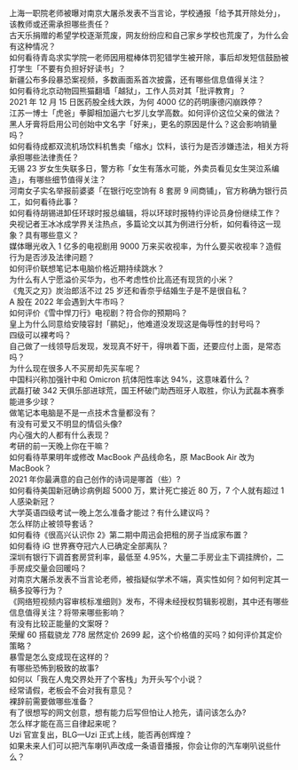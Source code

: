 上海一职院老师被曝对南京大屠杀发表不当言论，学校通报「给予其开除处分」，该教师或还需承担哪些责任？  
古天乐捐赠的希望学校逐渐荒废，网友纷纷应和自己家乡学校也荒废了，为什么会有这种情况？  
如何看待青岛求实学院一老师因用棍棒体罚犯错学生被开除，事后却发短信鼓励被打学生「不要有负担好好读书」？  
新疆公布多段暴恐案视频，多数画面系首次披露，还有哪些信息值得关注？  
如何看待北京动物园熊猫翻墙「越狱」，工作人员对其「批评教育」？  
2021 年 12 月 15 日医药股全线大跌，为何 4000 亿的药明康德闪崩跌停？  
江苏一博士「虎爸」拳脚相加逼六七岁儿女学高数。如何评价这位父亲的做法？  
黑人牙膏将启用公司创始中文名字「好来」，更名的原因是什么？这会影响销量吗？  
如何看待成都双流机场饮料机售卖「缩水」饮料，该行为是否涉嫌违法，相关方将承担哪些法律责任？  
无锡 23 岁女生失联多日，警方称「女生有落水可能，外卖员看见女生哭泣系编造」，有哪些细节值得关注？  
河南女子实名举报前婆婆「在银行吃空饷有 8 套房 9 间商铺」，官方称确为银行员工，如何看待此事？  
如何看待胡锡进卸任环球时报总编辑，将以环球时报特约评论员身份继续工作？  
央视记者王冰冰成学界关注热点，多篇论文以其为例进行分析，如何看待这一现象？具有哪些意义？  
媒体曝光收入 1 亿多的电视剧用 9000 万来买收视率，为什么要买收视率？造假行为是否涉及法律问题？  
如何评价联想笔记本电脑价格近期持续跳水？  
为什么有人宁愿溢价买华为，也不考虑性价比高还有现货的小米？  
《鬼灭之刃》炭治郎活不过 25 岁还和香奈乎结婚生子是不是很自私？  
A 股在 2022 年会遇到大牛市吗？  
如何评价《雪中悍刀行》电视剧？符合你的预期吗？  
皇上为什么同意给安陵容封「鹂妃」，他难道没发现这是侮辱性的封号吗？  
四级可以裸考吗？  
自己做了一线领导后发现，发现真不好干，得哄着下面，还要应付上面，是常态吗？  
为什么现在很多人不买房却先买车呢？  
中国科兴称加强针中和 Omicron 抗体阳性率达 94%，这意味着什么？  
武磊打破 342 天俱乐部进球荒，国王杯破门助西班牙人取胜，你认为武磊本赛季能进多少球？  
做笔记本电脑是不是一点技术含量都没有？  
有没有可爱又不明显的情侣头像?  
内心强大的人都有什么表现？  
考研的前一天晚上你在干嘛？  
如何看待苹果明年或修改 MacBook 产品线命名，原 MacBook Air 改为 MacBook？  
2021 年你最满意的自己创作的诗词是哪首（些）?  
如何看待美国新冠确诊病例超 5000 万，累计死亡接近 80 万，7 个人就有超过 1 人感染新冠？  
大学英语四级考试一晚上怎么准备才能过？有什么建议吗？  
怎么样防止被领导套话？  
如何看待《很高兴认识你 2》第二期中周迅会把租的房子当成家布置？  
如何看待 iG 世界赛夺冠六人已确定全部离队？  
深圳有银行下调首套房贷利率，最低至 4.95%，大量二手房业主下调挂牌价，二手房成交量会回暖吗？  
对南京大屠杀发表不当言论老师，被指疑似学术不端，真实性如何？如何判定其一稿多投等行为？  
《网络短视频内容审核标准细则》发布，不得未经授权剪辑影视剧，其中还有哪些信息值得关注？将带来哪些影响？  
有没有比较正能量的文案呀？  
荣耀 60 搭载骁龙 778 居然定价 2699 起，这个价格值的买吗？如何评价其定价策略？  
暴雪是怎么变成现在这样的？  
有哪些恐怖到极致的故事?  
如何以「我在人鬼交界处开了个客栈」为开头写个小说？  
经常请假，老板会不会对我有意见？  
裸辞前需要做哪些准备？  
有了很想写的网文创意，想有能力后写但怕让人抢先，请问该怎么办?  
怎么样才能在高三自律起来呢？  
Uzi 官宣复出，BLG—Uzi 正式上线，能否再创辉煌？  
如果未来人们可以把汽车喇叭声改成一条语音播报，你会让你的汽车喇叭说些什么？  
